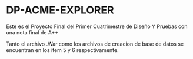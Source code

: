 # DP-ACME-EXPLORER
Este es el Proyecto Final del Primer Cuatrimestre de Diseño Y Pruebas con una nota final de A++

Tanto el archivo .War como los archivos de creacion de base de datos se encuentran en los item 5 y 6 respectivamente.
